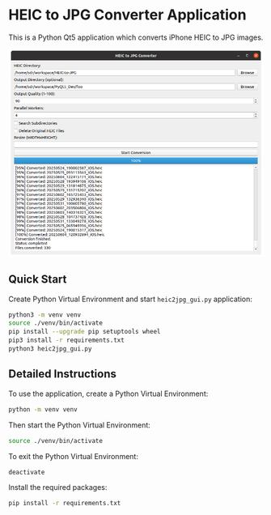 # HEIC to JPG Converter Application

This is a Python Qt5 application which converts iPhone HEIC to JPG images.  

![heic2jpg](./heic2jpg.png)

## Quick Start

Create Python Virtual Environment and start `heic2jpg_gui.py` application:

```bash
python3 -m venv venv
source ./venv/bin/activate
pip install --upgrade pip setuptools wheel
pip3 install -r requirements.txt
python3 heic2jpg_gui.py
```



## Detailed Instructions

To use the application, create a Python Virtual Environment:

```bash
python -m venv venv
```

Then start the Python Virtual Environment:

```bash
source ./venv/bin/activate
```

To exit the Python Virtual Environment:

```bash
deactivate
```

Install the required packages:

```bash
pip install -r requirements.txt
```

